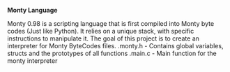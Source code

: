 **Monty Language**

Monty 0.98 is a scripting language that is first compiled into Monty byte codes (Just like Python). 
It relies on a unique stack, with specific instructions to manipulate it. The goal of this project is to create an interpreter for Monty ByteCodes files.
	.monty.h - Contains global variables, structs and the prototypes of all functions
	.main.c - Main function for the monty interpreter
